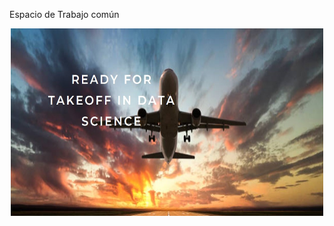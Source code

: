 Espacio de Trabajo común



<p align="center">
  <img src="https://github.com/NoeliaFerrero/Proyecto_MentoriaFAMAF_2023/blob/main/listo para el despegue en DS_1.png" width="500" height="300">
</p>
</div>
